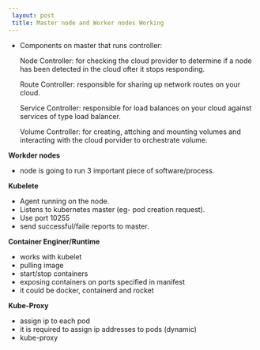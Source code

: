 ```yaml
---
 layout: post
 title: Master node and Worker nodes Working
---
```


- Components on master that runs controller:

   Node Controller: for checking the cloud provider to determine if a node has been detected in the cloud ofter it stops responding.

   Route Controller: responsible for sharing up network routes on your cloud.

   Service Controller: responsible for load balances on your cloud against services of type load balancer.

   Volume Controller: for creating, attching and mounting volumes and interacting with the cloud porvider to orchestrate volume.

 **Workder nodes**
 - node is going to run 3 important piece of software/process.

 **Kubelete**
 - Agent running on the node.
 - Listens to kubernetes master (eg- pod creation request).
 - Use port 10255
 - send successful/faile reports to master.

 **Container Enginer/Runtime**
 - works with kubelet
 - pulling image
 - start/stop containers
 - exposing containers on ports specified in manifest
 - it could be docker, containerd and rocket

 **Kube-Proxy**
 - assign ip to each pod
 - it is required to assign ip addresses to pods (dynamic)
 - kube-proxy